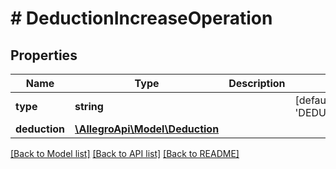 # # DeductionIncreaseOperation

## Properties

Name | Type | Description | Notes
------------ | ------------- | ------------- | -------------
**type** | **string** |  | [default to 'DEDUCTION_INCREASE']
**deduction** | [**\AllegroApi\Model\Deduction**](Deduction.md) |  |

[[Back to Model list]](../../README.md#models) [[Back to API list]](../../README.md#endpoints) [[Back to README]](../../README.md)
